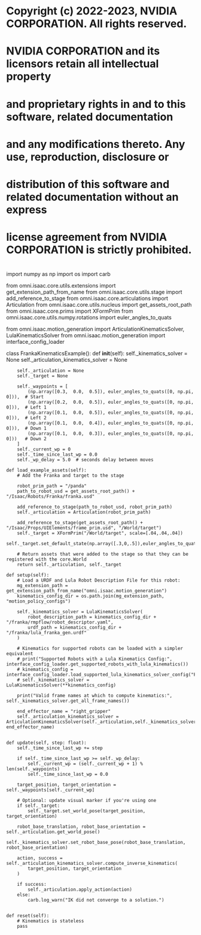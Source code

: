 # Copyright (c) 2022-2023, NVIDIA CORPORATION. All rights reserved.
#
# NVIDIA CORPORATION and its licensors retain all intellectual property
# and proprietary rights in and to this software, related documentation
# and any modifications thereto. Any use, reproduction, disclosure or
# distribution of this software and related documentation without an express
# license agreement from NVIDIA CORPORATION is strictly prohibited.
#

import numpy as np
import os
import carb

from omni.isaac.core.utils.extensions import get_extension_path_from_name
from omni.isaac.core.utils.stage import add_reference_to_stage
from omni.isaac.core.articulations import Articulation
from omni.isaac.core.utils.nucleus import get_assets_root_path
from omni.isaac.core.prims import XFormPrim
from omni.isaac.core.utils.numpy.rotations import euler_angles_to_quats

from omni.isaac.motion_generation import ArticulationKinematicsSolver, LulaKinematicsSolver
from omni.isaac.motion_generation import interface_config_loader

class FrankaKinematicsExample():
    def __init__(self):
        self._kinematics_solver = None
        self._articulation_kinematics_solver = None

        self._articulation = None
        self._target = None

        self._waypoints = [
            (np.array([0.3,  0.0,  0.5]), euler_angles_to_quats([0, np.pi, 0])),  # Start
            (np.array([0.2,  0.0,  0.5]), euler_angles_to_quats([0, np.pi, 0])),  # Left 1
            (np.array([0.1,  0.0,  0.5]), euler_angles_to_quats([0, np.pi, 0])),  # Left 2
            (np.array([0.1,  0.0,  0.4]), euler_angles_to_quats([0, np.pi, 0])),  # Down 1
            (np.array([0.1,  0.0,  0.3]), euler_angles_to_quats([0, np.pi, 0]))   # Down 2
        ]
        self._current_wp = 0
        self._time_since_last_wp = 0.0
        self._wp_delay = 5.0  # seconds delay between moves

    def load_example_assets(self):
        # Add the Franka and target to the stage

        robot_prim_path = "/panda"
        path_to_robot_usd = get_assets_root_path() + "/Isaac/Robots/Franka/franka.usd"

        add_reference_to_stage(path_to_robot_usd, robot_prim_path)
        self._articulation = Articulation(robot_prim_path)
        
        add_reference_to_stage(get_assets_root_path() + "/Isaac/Props/UIElements/frame_prim.usd", "/World/target")
        self._target = XFormPrim("/World/target", scale=[.04,.04,.04])
        self._target.set_default_state(np.array([.3,0,.5]),euler_angles_to_quats([0,np.pi,0]))

        # Return assets that were added to the stage so that they can be registered with the core.World
        return self._articulation, self._target

    def setup(self):
        # Load a URDF and Lula Robot Description File for this robot:
        mg_extension_path = get_extension_path_from_name("omni.isaac.motion_generation")
        kinematics_config_dir = os.path.join(mg_extension_path, "motion_policy_configs")

        self._kinematics_solver = LulaKinematicsSolver(
            robot_description_path = kinematics_config_dir + "/franka/rmpflow/robot_descriptor.yaml",
            urdf_path = kinematics_config_dir + "/franka/lula_franka_gen.urdf"
        )

        # Kinematics for supported robots can be loaded with a simpler equivalent
        # print("Supported Robots with a Lula Kinematics Config:", interface_config_loader.get_supported_robots_with_lula_kinematics())
        # kinematics_config = interface_config_loader.load_supported_lula_kinematics_solver_config("Franka")
        # self._kinematics_solver = LulaKinematicsSolver(**kinematics_config)

        print("Valid frame names at which to compute kinematics:", self._kinematics_solver.get_all_frame_names())

        end_effector_name = "right_gripper"
        self._articulation_kinematics_solver = ArticulationKinematicsSolver(self._articulation,self._kinematics_solver, end_effector_name)


    def update(self, step: float):
        self._time_since_last_wp += step

        if self._time_since_last_wp >= self._wp_delay:
            self._current_wp = (self._current_wp + 1) % len(self._waypoints)
            self._time_since_last_wp = 0.0

        target_position, target_orientation = self._waypoints[self._current_wp]

        # Optional: update visual marker if you're using one
        if self._target:
            self._target.set_world_pose(target_position, target_orientation)

        robot_base_translation, robot_base_orientation = self._articulation.get_world_pose()
        self._kinematics_solver.set_robot_base_pose(robot_base_translation, robot_base_orientation)

        action, success = self._articulation_kinematics_solver.compute_inverse_kinematics(
            target_position, target_orientation
        )

        if success:
            self._articulation.apply_action(action)
        else:
            carb.log_warn("IK did not converge to a solution.")


    def reset(self):
        # Kinematics is stateless
        pass

